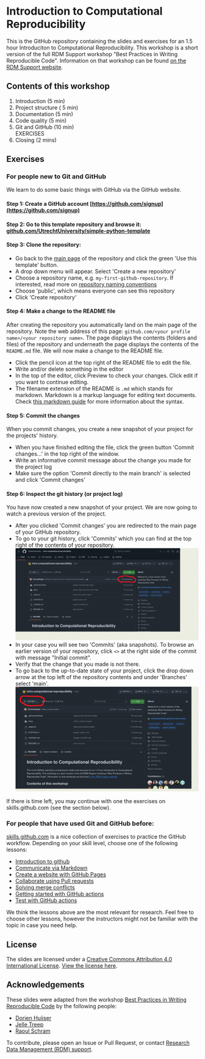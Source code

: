 # Introduction to Computational Reproducibility

This is the GitHub repository containing the slides and exercises for an 1.5 hour Introduciton to Computational Reproducibility. 
This workshop is a short version of the full RDM Support workshop "Best Practices in Writing Reproducible Code". 
Information on that workshop can be found [on the RDM Support website](https://www.uu.nl/en/research/research-data-management/training-workshops/best-practices-for-writing-reproducible-code).

## Contents of this workshop 

1. Introduction (5 min)
2. Project structure ( 5 min)
3. Documentation (5 min)
4. Code quality (5 min)
5. Git and GitHub (10 min)  
   EXERCISES  
6. Closing (2 mins)

## Exercises

### For people new to Git and GitHub
We learn to do some basic things with GitHub via the GitHub website.

#### Step 1: Create a GitHub account [https://github.com/signup](https://github.com/signup)

#### Step 2: Go to this template repository and browse it: [github.com/UtrechtUniversity/simple-python-template](https://github.com/UtrechtUniversity/simple-python-template)

#### Step 3: Clone the repository:

- Go back to the [main page](https://github.com/UtrechtUniversity/simple-python-template) of the repository and click the green 'Use this template' button. 
- A drop down menu will appear. Select 'Create a new repository'
- Choose a repository name, e.g. `my-first-github-repository`. If interested, read more on [repository naming conventions](https://climbtheladder.com/10-github-repository-naming-best-practices/)
- Choose 'public', which means everyone can see this repository
- Click 'Create repository'


#### Step 4: Make a change to the README file
After creating the repository you automatically land on the main page of the repository. Note the web address of this page: `github.com/<your profile name>/<your repository name>`. The page displays the contents (folders and files) of the repository and underneath the page displays the contents of the `README.md` file. We will now make a change to the README file.

- Click the pencil icon at the top right of the README file to edit the file.
- Write and/or delete something in the editor
- In the top of the editor, click Preview to check your changes. Click edit if you want to continue editing.
- The filename extension of the README is `.md` which stands for markdown. Markdown is a markup language for editing text documents. Check [this markdown guide](https://www.markdownguide.org/basic-syntax/) for more information about the syntax.

#### Step 5: Commit the changes

When you commit changes, you create a new snapshot of your project for the projects' history.
- When you have finished editing the file, click the green button 'Commit changes...' in the top right of the window.
- Write an informative commit message about the change you made for the project log
- Make sure the option 'Commit directly to the main branch' is selected and click 'Commit changes'

#### Step 6: Inspect the git history (or project log)

You have now created a new snapshot of your project. We are now going to watch a previous version of the project.

- After you clicked 'Commit changes' you are redirected to the main page of your GitHub repository.
- To go to your git history, click 'Commits' which you can find at the top right of the contents of your repository.
![](slides/images/commits.png)
- In your case you will see two 'Commits' (aka snapshots). To browse an earlier version of your repository, click `<>` at the right side of the commit with message "Initial commit".
- Verify that the change that you made is not there.
- To go back to the up-to-date state of your project, click the drop down arrow at the top left of the repository contents and under 'Branches' select 'main'.
![](slides/images/hash.png)

If there is time left, you may continue with one the exercises on skills.github.com (see the section below).

### For people that have used Git and GitHub before:

[skills.github.com](skills.github.com) is a nice collection of exercises to practice the GitHub workflow. Depending on your skill level, choose one of the following lessons:

- [Introduction to github](https://github.com/skills/introduction-to-github)
- [Communicate via Markdown](https://github.com/skills/communicate-using-markdown)
- [Create a website with GitHub Pages](https://github.com/skills/github-pages)
- [Collaborate using Pull requests](https://github.com/skills/review-pull-requests)
- [Solving merge conflicts](https://github.com/skills/resolve-merge-conflicts)
- [Getting started with GitHub actions](https://github.com/skills/hello-github-actions)
- [Test with GitHub actions](https://github.com/skills/test-with-actions)

We think the lessons above are the most relevant for research. Feel free to choose other lessons, however the instructors might not be familiar with the topic in case you need help.

## License

The slides are licensed under a [Creative Commons Attribution 4.0 International License](http://creativecommons.org/licenses/by/4.0/). [View the license here](https://github.com/UtrechtUniversity/workshop-computational-reproducibility/blob/main/LICENSE.md).


## Acknowledgements

These slides were adapted from the workshop [Best Practices in Writing Reproducible Code](https://utrechtuniversity.github.io/workshop-computational-reproducibility/) by the following people:

-   [Dorien Huijser](https://github.com/dorienhuijser)
-   [Jelle Treep](https://github.com/jelletreep)
-   [Raoul Schram](https://github.com/qubixes)

To contribute, please open an Issue or Pull Request, or contact [Research Data Management (RDM) support](https://www.uu.nl/en/research/research-data-management).
